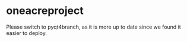# oneacreproject

Please switch to pyqt4branch, as it is more up to date since we found it easier to deploy.
